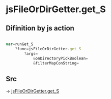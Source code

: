 # jsFileOrDirGetter.get_S

## Difinition by js action

```js.js

var=runGet_S
	?func=jsFileOrDirGetter.get_S
		?args=
			&onDirectoryPickBoolean=
			&filterMapConString=
```

## Src

-> [jsFileOrDirGetter.get_S](https://github.com/puutaro/CommandClick/blob/master/app/src/main/java/com/puutaro/commandclick/fragment_lib/terminal_fragment/js_interface/toolbar/JsFileOrDirGetter.kt#L31)


